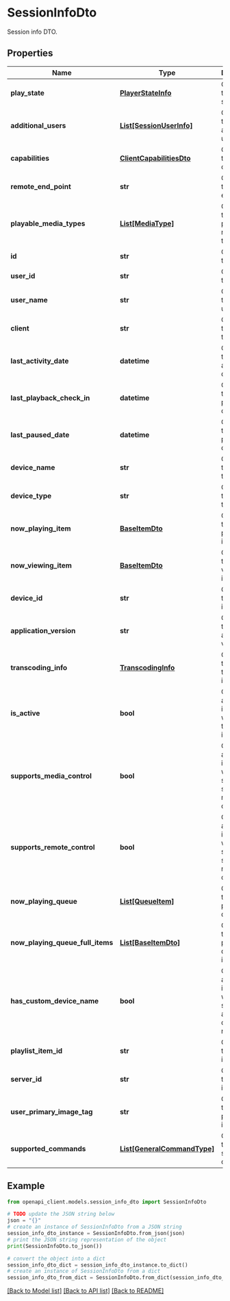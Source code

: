 # SessionInfoDto

Session info DTO.

## Properties

Name | Type | Description | Notes
------------ | ------------- | ------------- | -------------
**play_state** | [**PlayerStateInfo**](PlayerStateInfo.md) | Gets or sets the play state. | [optional] 
**additional_users** | [**List[SessionUserInfo]**](SessionUserInfo.md) | Gets or sets the additional users. | [optional] 
**capabilities** | [**ClientCapabilitiesDto**](ClientCapabilitiesDto.md) | Gets or sets the client capabilities. | [optional] 
**remote_end_point** | **str** | Gets or sets the remote end point. | [optional] 
**playable_media_types** | [**List[MediaType]**](MediaType.md) | Gets or sets the playable media types. | [optional] 
**id** | **str** | Gets or sets the id. | [optional] 
**user_id** | **str** | Gets or sets the user id. | [optional] 
**user_name** | **str** | Gets or sets the username. | [optional] 
**client** | **str** | Gets or sets the type of the client. | [optional] 
**last_activity_date** | **datetime** | Gets or sets the last activity date. | [optional] 
**last_playback_check_in** | **datetime** | Gets or sets the last playback check in. | [optional] 
**last_paused_date** | **datetime** | Gets or sets the last paused date. | [optional] 
**device_name** | **str** | Gets or sets the name of the device. | [optional] 
**device_type** | **str** | Gets or sets the type of the device. | [optional] 
**now_playing_item** | [**BaseItemDto**](BaseItemDto.md) | Gets or sets the now playing item. | [optional] 
**now_viewing_item** | [**BaseItemDto**](BaseItemDto.md) | Gets or sets the now viewing item. | [optional] 
**device_id** | **str** | Gets or sets the device id. | [optional] 
**application_version** | **str** | Gets or sets the application version. | [optional] 
**transcoding_info** | [**TranscodingInfo**](TranscodingInfo.md) | Gets or sets the transcoding info. | [optional] 
**is_active** | **bool** | Gets or sets a value indicating whether this session is active. | [optional] 
**supports_media_control** | **bool** | Gets or sets a value indicating whether the session supports media control. | [optional] 
**supports_remote_control** | **bool** | Gets or sets a value indicating whether the session supports remote control. | [optional] 
**now_playing_queue** | [**List[QueueItem]**](QueueItem.md) | Gets or sets the now playing queue. | [optional] 
**now_playing_queue_full_items** | [**List[BaseItemDto]**](BaseItemDto.md) | Gets or sets the now playing queue full items. | [optional] 
**has_custom_device_name** | **bool** | Gets or sets a value indicating whether the session has a custom device name. | [optional] 
**playlist_item_id** | **str** | Gets or sets the playlist item id. | [optional] 
**server_id** | **str** | Gets or sets the server id. | [optional] 
**user_primary_image_tag** | **str** | Gets or sets the user primary image tag. | [optional] 
**supported_commands** | [**List[GeneralCommandType]**](GeneralCommandType.md) | Gets or sets the supported commands. | [optional] 

## Example

```python
from openapi_client.models.session_info_dto import SessionInfoDto

# TODO update the JSON string below
json = "{}"
# create an instance of SessionInfoDto from a JSON string
session_info_dto_instance = SessionInfoDto.from_json(json)
# print the JSON string representation of the object
print(SessionInfoDto.to_json())

# convert the object into a dict
session_info_dto_dict = session_info_dto_instance.to_dict()
# create an instance of SessionInfoDto from a dict
session_info_dto_from_dict = SessionInfoDto.from_dict(session_info_dto_dict)
```
[[Back to Model list]](../README.md#documentation-for-models) [[Back to API list]](../README.md#documentation-for-api-endpoints) [[Back to README]](../README.md)


